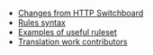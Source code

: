- [Changes from HTTP Switchboard](https://github.com/gorhill/uMatrix/wiki/Changes-from-HTTP-Switchboard)
- [Rules syntax](https://github.com/gorhill/uMatrix/wiki/Rules-syntax)
- [Examples of useful ruleset](https://github.com/gorhill/uMatrix/wiki/Examples-of-useful-ruleset)
- [Translation work contributors](https://github.com/gorhill/uMatrix/wiki/Translation-work-contributors)
